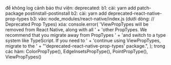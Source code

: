 để không log cảnh báo thư viện: deprecated:
b1: cài:
yarn add patch-package postinstall-postinstall
b2: cài: 
yarn add deprecated-react-native-prop-types
b3: vào: node_modules/react-native/index.js (dưới dòng: // Deprecated Prop Types)
xóa: 
console.error(
      'ViewPropTypes will be removed from React Native, along with all ' +
        'other PropTypes. We recommend that you migrate away from PropTypes ' +
        'and switch to a type system like TypeScript. If you need to ' +
        'continue using ViewPropTypes, migrate to the ' +
        "'deprecated-react-native-prop-types' package.",
    );
trong các hàm: ColorPropType(), EdgeInsetsPropType(), PointPropType(), ViewPropTypes()
